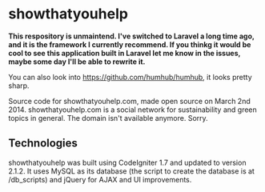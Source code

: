 showthatyouhelp
===============

**This respository is unmaintend. I've switched to Laravel a long time ago, and it is the framework I currently recommend. If you thinkg it would be cool to see this application built in Laravel let me know in the issues, maybe some day I'll be able to rewrite it.**

You can also look into https://github.com/humhub/humhub, it looks pretty sharp.

Source code for showthatyouhelp.com, made open source on March 2nd 2014. showthatyouhelp.com is a social network
for sustainability and green topics in general. The domain isn't available anymore. Sorry.

Technologies
------------

showthatyouhelp was built using CodeIgniter 1.7 and updated to version 2.1.2. It uses MySQL as its database
(the script to create the database is at /db_scripts) and jQuery for AJAX and UI improvements.
